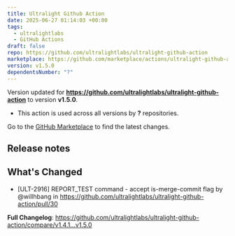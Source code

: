 ```yaml
---
title: Ultralight Github Action
date: 2025-06-27 01:14:03 +00:00
tags:
  - ultralightlabs
  - GitHub Actions
draft: false
repo: https://github.com/ultralightlabs/ultralight-github-action
marketplace: https://github.com/marketplace/actions/ultralight-github-action
version: v1.5.0
dependentsNumber: "?"
---
```



Version updated for **https://github.com/ultralightlabs/ultralight-github-action** to version **v1.5.0**.
- This action is used across all versions by **?** repositories.

Go to the [GitHub Marketplace](https://github.com/marketplace/actions/ultralight-github-action) to find the latest changes.

## Release notes

## What's Changed
* [ULT-2916] REPORT_TEST command - accept is-merge-commit flag by @willhbang in https://github.com/ultralightlabs/ultralight-github-action/pull/30


**Full Changelog**: https://github.com/ultralightlabs/ultralight-github-action/compare/v1.4.1...v1.5.0
